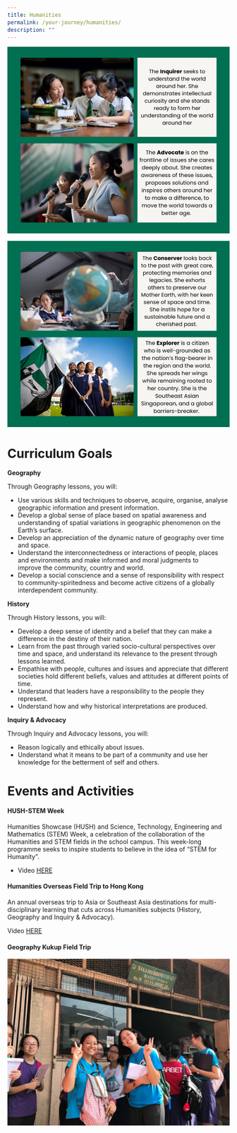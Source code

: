 ```yaml
---
title: Humanities
permalink: /your-journey/humanities/
description: ""
---
```

![](/images/humanities1.png)

![](/images/humanities2.png)

# Curriculum Goals
**Geography**

Through Geography lessons, you will:

*   Use various skills and techniques to observe, acquire, organise, analyse geographic information and present information.
*   Develop a global sense of place based on spatial awareness and understanding of spatial variations in geographic phenomenon on the Earth’s surface.
*   Develop an appreciation of the dynamic nature of geography over time and space.
*   Understand the interconnectedness or interactions of people, places and environments and make informed and moral judgments to improve&nbsp;the community, country and world.
*   Develop a social conscience and a sense of responsibility with respect to community-spiritedness and become active citizens of a globally interdependent community.

**History**

Through History lessons, you will:

*   Develop a deep sense of identity and a belief that they can make a difference in the destiny of their nation.
*   Learn from the past through varied socio-cultural perspectives over time and space, and understand its relevance to the present through lessons learned.
*   Empathise with people, cultures and issues and appreciate that different societies hold different beliefs, values and attitudes at different points of time.
*   Understand that leaders have a responsibility to the people they represent.
*   Understand how and why historical interpretations are produced.

**Inquiry &amp; Advocacy**

Through Inquiry and Advocacy lessons, you will:

*   Reason logically and ethically about issues.
*   Understand what it means to be part of a community and use her knowledge for the betterment of self and others.

# Events and Activities

#### HUSH-STEM Week

Humanities Showcase (HUSH) and Science, Technology, Engineering and Mathematics (STEM) Week, a celebration of the collaboration of the Humanities and STEM fields in the school campus. This week-long programme seeks to inspire students to believe in the idea of “STEM for Humanity”.
* Video [HERE](https://youtu.be/JUyNJoDhYrc)


#### Humanities Overseas Field Trip to Hong Kong

An annual overseas trip to Asia or Southeast Asia destinations for multi-disciplinary learning that cuts across Humanities subjects (History, Geography and Inquiry &amp; Advocacy).

Video [HERE](https://youtu.be/jCOqvqGULHE)

#### Geography Kukup Field Trip
![Kukup in JB](/images/jb_kukup.jpg)